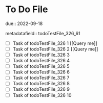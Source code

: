 # To Do File

due:: 2022-09-18

metadatafield:: todoTestFile_326_61

- [ ] Task of todoTestFile_326 1 [[Query me]]
- [ ] Task of todoTestFile_326 2 [[Query me]]
- [ ] Task of todoTestFile_326 3
- [ ] Task of todoTestFile_326 4
- [ ] Task of todoTestFile_326 5
- [ ] Task of todoTestFile_326 6
- [ ] Task of todoTestFile_326 7
- [ ] Task of todoTestFile_326 8
- [ ] Task of todoTestFile_326 9
- [ ] Task of todoTestFile_326 10
